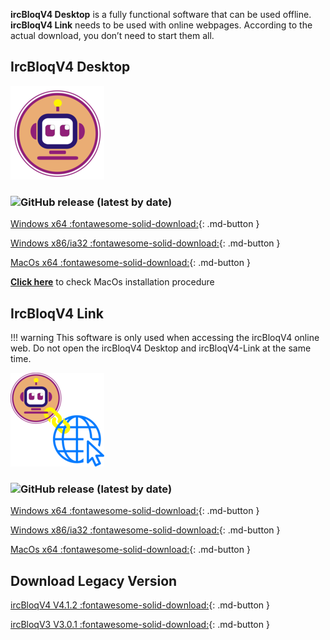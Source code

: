 **ircBloqV4 Desktop** is a fully functional software that can be used offline. **ircBloqV4 Link** needs to be used with online webpages. According to the actual download, you don’t need to start them all.

## IrcBloqV4 Desktop

![](assets/IrcBloq.png)

### ![GitHub release (latest by date)](https://img.shields.io/github/v/release/ircbloqcc/ircbloq-releases)

[Windows x64 :fontawesome-solid-download:](https://github.com/ircbloqcc/ircbloq-releases/releases/download/V4.1.3/ircBloqV4Desktop-4.1.3-win-x64.zip){: .md-button }

[Windows x86/ia32 :fontawesome-solid-download:](https://github.com/ircbloqcc/ircbloq-releases/releases/download/V4.1.3/ircBloqV4Desktop-4.1.3-win-x86.zip){: .md-button }

[MacOs x64 :fontawesome-solid-download:](https://github.com/ircbloqcc/ircbloq-releases/releases/download/V4.1.3/ircBloqV4Desktop-4.1.3-mac-x64.zip){: .md-button }

[**Click here**](../installation-procedure/installation-procedure-mac-os.md) to check MacOs installation procedure

## IrcBloqV4 Link

!!! warning
    This software is only used when accessing the ircBloqV4 online web. Do not open the ircBloqV4 Desktop and ircBloqV4-Link at the same time.

![](assets/IrcBloq-Link.png) 

### ![GitHub release (latest by date)](https://img.shields.io/github/v/release/ircbloqcc/ircbloq-link-releases)

[Windows x64 :fontawesome-solid-download:](https://github.com/ircbloqcc/ircbloq-link-releases/releases/download/V4.1.2/ircBloqV4Link-V4.1.2-win-x64.zip){: .md-button }

[Windows x86/ia32 :fontawesome-solid-download:](https://github.com/ircbloqcc/ircbloq-link-releases/releases/download/V4.1.2/ircBloqV4Link-V4.1.2-win-x86.zip){: .md-button }

[MacOs x64 :fontawesome-solid-download:](https://github.com/ircbloqcc/ircbloq-link-releases/releases/download/V4.1.2/ircBloqV4Link-V4.1.2-mac.zip){: .md-button }

## Download Legacy Version 

[ircBloqV4 V4.1.2 :fontawesome-solid-download:](https://github.com/ircbloqcc/ircbloq-releases/releases/tag/V4.1.2){: .md-button }

[ircBloqV3 V3.0.1 :fontawesome-solid-download:](https://drive.google.com/u/1/uc?export=download&confirm=OkOi&id=1HtarhIurSoV3di8tyoFnKmR1KHt8wD2w){: .md-button }
